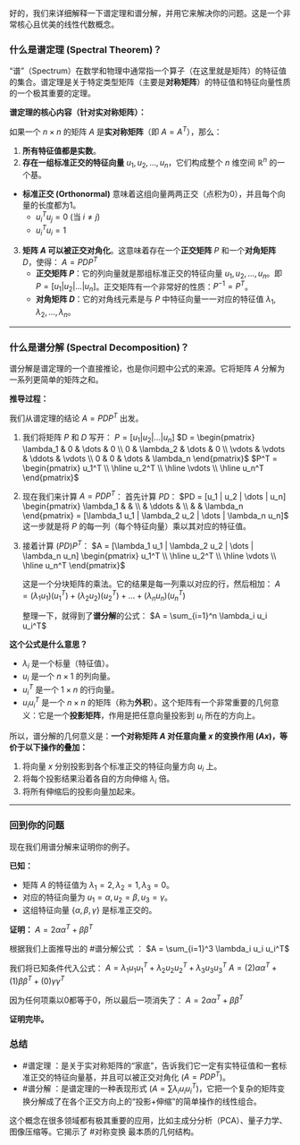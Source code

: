好的，我们来详细解释一下谱定理和谱分解，并用它来解决你的问题。这是一个非常核心且优美的线性代数概念。

### 什么是谱定理 (Spectral Theorem)？

“谱”（Spectrum）在数学和物理中通常指一个算子（在这里就是矩阵）的特征值的集合。谱定理是关于特定类型矩阵（主要是**对称矩阵**）的特征值和特征向量性质的一个极其重要的定理。

**谱定理的核心内容（针对实对称矩阵）：**

如果一个 $n \times n$ 的矩阵 $A$ 是**实对称矩阵**（即 $A = A^T$），那么：

1.  **所有特征值都是实数**。
2.  **存在一组标准正交的特征向量** $u_1, u_2, \dots, u_n$，它们构成整个 $n$ 维空间 $\mathbb{R}^n$ 的一个基。

*   **标准正交 (Orthonormal)** 意味着这组向量两两正交（点积为0），并且每个向量的长度都为1。
    *   $u_i^T u_j = 0$  (当 $i \neq j$)
    *   $u_i^T u_i = 1$

3.  **矩阵 $A$ 可以被正交对角化**。这意味着存在一个**正交矩阵** $P$ 和一个**对角矩阵** $D$，使得：
    $A = PDP^T$
    *   **正交矩阵 $P$**：它的列向量就是那组标准正交的特征向量 $u_1, u_2, \dots, u_n$。即 $P = [u_1 | u_2 | \dots | u_n]$。正交矩阵有一个非常好的性质：$P^{-1} = P^T$。
    *   **对角矩阵 $D$**：它的对角线元素是与 $P$ 中特征向量一一对应的特征值 $\lambda_1, \lambda_2, \dots, \lambda_n$。

---

### 什么是谱分解 (Spectral Decomposition)？

谱分解是谱定理的一个直接推论，也是你问题中公式的来源。它将矩阵 $A$ 分解为一系列更简单的矩阵之和。

**推导过程：**

我们从谱定理的结论 $A = PDP^T$ 出发。

1.  我们将矩阵 $P$ 和 $D$ 写开：
    $P = [u_1 | u_2 | \dots | u_n]$
    $D = \begin{pmatrix} \lambda_1 & 0 & \dots & 0 \\ 0 & \lambda_2 & \dots & 0 \\ \vdots & \vdots & \ddots & \vdots \\ 0 & 0 & \dots & \lambda_n \end{pmatrix}$
    $P^T = \begin{pmatrix} u_1^T \\ \hline u_2^T \\ \hline \vdots \\ \hline u_n^T \end{pmatrix}$

2.  现在我们来计算 $A = PDP^T$：
    首先计算 $PD$：
    $PD = [u_1 | u_2 | \dots | u_n] \begin{pmatrix} \lambda_1 & & \\ & \ddots & \\ & & \lambda_n \end{pmatrix} = [\lambda_1 u_1 | \lambda_2 u_2 | \dots | \lambda_n u_n]$
    这一步就是将 $P$ 的每一列（每个特征向量）乘以其对应的特征值。

3.  接着计算 $(PD)P^T$：
    $A = [\lambda_1 u_1 | \lambda_2 u_2 | \dots | \lambda_n u_n] \begin{pmatrix} u_1^T \\ \hline u_2^T \\ \hline \vdots \\ \hline u_n^T \end{pmatrix}$

    这是一个分块矩阵的乘法。它的结果是每一列乘以对应的行，然后相加：
    $A = (\lambda_1 u_1)(u_1^T) + (\lambda_2 u_2)(u_2^T) + \dots + (\lambda_n u_n)(u_n^T)$

    整理一下，就得到了**谱分解**的公式：
    $A = \sum_{i=1}^n \lambda_i u_i u_i^T$

**这个公式是什么意思？**

*   $\lambda_i$ 是一个标量（特征值）。
*   $u_i$ 是一个 $n \times 1$ 的列向量。
*   $u_i^T$ 是一个 $1 \times n$ 的行向量。
*   $u_i u_i^T$ 是一个 $n \times n$ 的矩阵（称为**外积**）。这个矩阵有一个非常重要的几何意义：它是一个**投影矩阵**，作用是把任意向量投影到 $u_i$ 所在的方向上。

所以，谱分解的几何意义是：**一个对称矩阵 $A$ 对任意向量 $x$ 的变换作用 ($Ax$)，等价于以下操作的叠加：**
1.  将向量 $x$ 分别投影到各个标准正交的特征向量方向 $u_i$ 上。
2.  将每个投影结果沿着各自的方向伸缩 $\lambda_i$ 倍。
3.  将所有伸缩后的投影向量加起来。

---

### 回到你的问题

现在我们用谱分解来证明你的例子。

**已知：**
*   矩阵 $A$ 的特征值为 $\lambda_1=2, \lambda_2=1, \lambda_3=0$。
*   对应的特征向量为 $u_1=\alpha, u_2=\beta, u_3=\gamma$。
*   这组特征向量 $\{\alpha, \beta, \gamma\}$ 是标准正交的。

**证明：** $A=2\alpha\alpha^T + \beta\beta^T$

根据我们上面推导出的  #谱分解公式 ：
$A = \sum_{i=1}^3 \lambda_i u_i u_i^T$

我们将已知条件代入公式：
$A = \lambda_1 u_1 u_1^T + \lambda_2 u_2 u_2^T + \lambda_3 u_3 u_3^T$
$A = (2) \alpha \alpha^T + (1) \beta \beta^T + (0) \gamma \gamma^T$

因为任何项乘以0都等于0，所以最后一项消失了：
$A = 2\alpha\alpha^T + \beta\beta^T$

**证明完毕。**

### 总结

*   #谱定理 ：是关于实对称矩阵的“家底”，告诉我们它一定有实特征值和一套标准正交的特征向量基，并且可以被正交对角化 ($A=PDP^T$)。
* #谱分解 ：是谱定理的一种表现形式 ($A = \sum \lambda_i u_i u_i^T$)，它把一个复杂的矩阵变换分解成了在各个正交方向上的“投影+伸缩”的简单操作的线性组合。

这个概念在很多领域都有极其重要的应用，比如主成分分析（PCA）、量子力学、图像压缩等。它揭示了 #对称变换 最本质的几何结构。